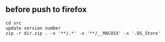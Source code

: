 ## before push to firefox
```
cd src
update version number
zip -r dir.zip . -x '**/.*' -x '**/__MACOSX' -x '.DS_Store'    
```
